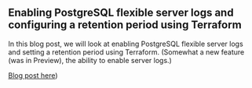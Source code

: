 ## Enabling PostgreSQL flexible server logs and configuring a retention period using Terraform

In this blog post, we will look at enabling PostgreSQL flexible server logs and setting a retention period using Terraform. (Somewhat a new feature (was in Preview), the ability to enable server logs.)

[Blog post here](https://thomasthornton.cloud/2024/03/28/enabling-postgresql-flexible-server-logs-and-configuring-a-retention-period-using-terraform))
